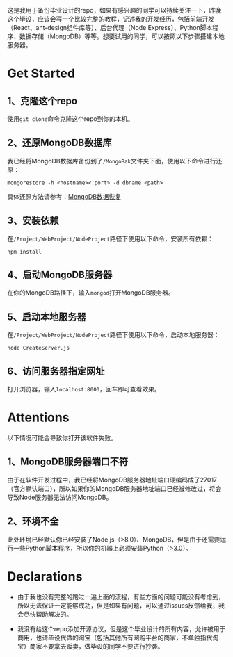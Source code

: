 这是我用于备份毕业设计的repo，如果有感兴趣的同学可以持续关注一下，昨晚这个毕设，应该会写一个比较完整的教程，记述我的开发经历，包括前端开发（React、ant-design组件库等）、后台代理（Node Express）、Python脚本程序、数据存储（MongoDB）等等。想要试用的同学，可以按照以下步骤搭建本地服务器。

# Get Started
## 1、克隆这个repo

使用`git clone`命令克隆这个repo到你的本机。

## 2、还原MongoDB数据库
我已经将MongoDB数据库备份到了`/MongoBak`文件夹下面，使用以下命令进行还原：

    mongorestore -h <hostname><:port> -d dbname <path>

具体还原方法请参考：[MongoDB数据恢复](http://www.runoob.com/mongodb/mongodb-mongodump-mongorestore.html)

## 3、安装依赖
在`/Project/WebProject/NodeProject`路径下使用以下命令，安装所有依赖：

    npm install

## 4、启动MongoDB服务器
在你的MongoDB路径下，输入`mongod`打开MongoDB服务器。

## 5、启动本地服务器
在`/Project/WebProject/NodeProject`路径下使用以下命令，启动本地服务器：

    node CreateServer.js

## 6、访问服务器指定网址
打开浏览器，输入`localhost:8000`，回车即可查看效果。

# Attentions

以下情况可能会导致你打开该软件失败。

## 1、MongoDB服务器端口不符

由于在软件开发过程中，我已经将MongoDB服务器地址端口硬编码成了27017（官方默认端口），所以如果你的MongoDB服务器地址端口已经被修改过，将会导致Node服务器无法访问MongoDB。

## 2、环境不全

此处环境已经默认你已经安装了Node.js（>8.0）、MongoDB，但是由于还需要运行一些Python脚本程序，所以你的机器上必须安装Python（>3.0）。

# Declarations

* 由于我也没有完整的跑过一遍上面的流程，有些方面的问题可能没有考虑到，所以无法保证一定能够成功，但是如果有问题，可以通过issues反馈给我，我会尽快帮助解决的。

* 我没有给这个repo添加开源协议，但是这个毕业设计的所有内容，允许被用于商用，也请毕设代做的淘宝（包括其他所有网购平台的商家，不单独指代淘宝）商家不要拿去贩卖，做毕设的同学不要进行抄袭。